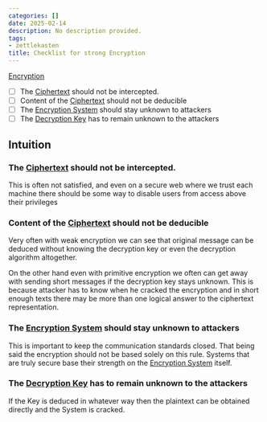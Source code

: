 ```yaml
---
categories: []
date: 2025-02-14
description: No description provided.
tags:
- zettlekasten
title: Checklist for strong Encryption
---
```


[Encryption](Encryption.md)

- [ ] The [Ciphertext](Ciphertext.md) should not be intercepted. 
- [ ] Content of the [Ciphertext](Ciphertext.md) should not be deducible
- [ ] The [Encryption System](Encryption%20System) should stay unknown to attackers
- [ ] The [Decryption Key](Decryption%20Key) has to remain unknown to the attackers

## Intuition

### The [Ciphertext](Ciphertext.md) should not be intercepted.

This is often not satisfied, and even on a secure web where we trust each machine there should be some way to disable users from access above their privileges

### Content of the [Ciphertext](Ciphertext.md) should not be deducible

Very often with weak encryption we can see that original message can be deduced without knowing the decryption key or even the decryption algorithm altogether. 

On the other hand even with primitive encryption we often can get away with sending short messages if the decryption key stays unknown. This is because attacker has to know when he cracked the encryption and in short enough texts there may be more than one logical answer to the ciphertext representation.

### The [Encryption System](Encryption%20System) should stay unknown to attackers

This is important to keep the communication standards closed. That being said the encryption should not be based solely on this rule. Systems that are truly secure base their strength on the [Encryption System](Encryption%20System) itself.

### The [Decryption Key](Decryption%20Key) has to remain unknown to the attackers

If the Key is deduced in whatever way then the plaintext can be obtained directly and the System is cracked.